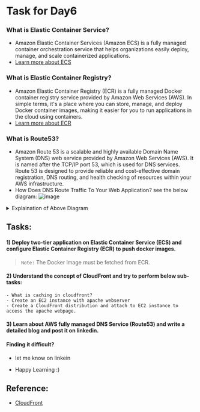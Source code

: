 # Task for Day6

### What is Elastic Container Service?
  - Amazon Elastic Container Services (Amazon ECS) is a fully managed container orchestration service that helps organizations easily deploy, manage, and scale containerized applications.
  - <a href="https://aws.amazon.com/ecs/features/"> Learn more about ECS </a>

### What is Elastic Container Registry?
  - Amazon Elastic Container Registry (ECR) is a fully managed Docker container registry service provided by Amazon Web Services (AWS). In simple terms, it's a place where you can store, manage, and deploy Docker container images, making it easier for you to run applications in the cloud using containers.
  - <a href="https://docs.aws.amazon.com/AmazonECR/latest/userguide/what-is-ecr.html"> Learn more about ECR </a>

### What is Route53?
  - Amazon Route 53 is a scalable and highly available Domain Name System (DNS) web service provided by Amazon Web Services (AWS). It is named after the TCP/IP port 53, which is used for DNS services. Route 53 is designed to provide reliable and cost-effective domain registration, DNS routing, and health checking of resources within your AWS infrastructure.
  - How Does DNS Route Traffic To Your Web Application? see the below diagram:
![image](https://github.com/LondheShubham153/aws-zero-to-hero/assets/121779953/aac36a26-e48e-4444-bff5-27a15568040a)

<details>
  <summary>Explaination of Above Diagram</summary><br>
  1) A user opens a web browser, enters www.example.com in the address bar, and presses Enter.<br><br>
  2) The request for www.example.com is routed to a DNS resolver, which is typically managed by the user's Internet service provider (ISP), such as a cable Internet provider, a DSL broadband provider, or a corporate network.<br><br>
  3) The DNS resolver for the ISP forwards the request for www.example.com to a DNS root name server.<br><br>
  4) The DNS resolver for the ISP forwards the request for www.example.com again, this time to one of the TLD name servers for .com domains. The name server for .com domains responds to the request with the names of the four Amazon Route 53 name servers that are associated with the example.com domain.<br><br>
  5) The DNS resolver for the ISP chooses an Amazon Route 53 name server and forwards the request for www.example.com to that name server.<br><br>
  6) The Amazon Route 53 name server looks in the example.com hosted zone for the www.example.com record, gets the associated value, such as the IP address for a web server, 192.0.2.44, and returns the IP address to the DNS resolver.<br><br>
  7) The DNS resolver for the ISP finally has the IP address that the user needs. The resolver returns that value to the web browser. The DNS resolver also caches (stores) the IP address for example.com for an amount of time that you specify so that it can respond more quickly the next time someone browses to example.com. For more information, see time to live (TTL).<br><br>
  8) The web browser sends a request for www.example.com to the IP address that it got from the DNS resolver. This is where your content is, for example, a web server running on an Amazon EC2 instance or an Amazon S3 bucket that's configured as a website endpoint.<br><br>
  9) The web server or other resource at 192.0.2.44 returns the web page for www.example.com to the web browser, and the web browser displays the page.<br>
</details>
   

## Tasks:
#### 1) Deploy two-tier application on Elastic Container Service (ECS) and configure Elastic Container Registry (ECR) to push docker images.
> `Note:` The Docker image must be fetched from ECR.

#### 2) Understand the concept of CloudFront and try to perform below sub-tasks:
    - What is caching in cloudfront?
    - Create an EC2 instance with apache webserver
    - Create a CloudFront distribution and attach to EC2 instance to access the apache webpage.

#### 3) Learn about AWS fully managed DNS Service (Route53) and write a detailed blog and post it on linkedin. 

#### Finding it difficult?
- let me know on linkein

- Happy Learning :)

## Reference:
 - <a href="https://www.linkedin.com/posts/madhup-pandey-0311821b3_awscloud-aws-cloud-activity-7133303181345718272-cToL?utm_source=share&utm_medium=member_desktop"> CloudFront </a> 
